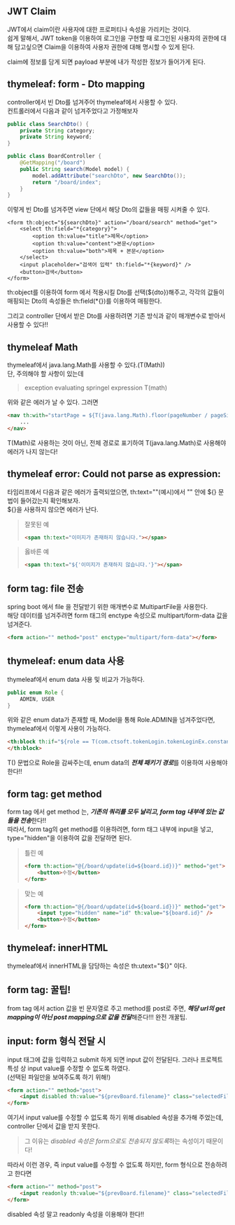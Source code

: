 ## JWT Claim

JWT에서 claim이란 사용자에 대한 프로퍼티나 속성을 가리키는 것이다.<br>
쉽게 말해서, JWT token을 이용하여 로그인을 구현할 때 로그인된 사용자의 권한에 대해 담고싶으면 Claim을 이용하여
사용자 권한에 대해 명시할 수 있게 된다.

claim에 정보를 담게 되면 payload 부분에 내가 작성한 정보가 들어가게 된다.

## thymeleaf: form - Dto mapping
controller에서 빈 Dto를 넘겨주어 thymeleaf에서 사용할 수 있다.<br>
컨트롤러에서 다음과 같이 넘겨주었다고 가정해보자

```java
public class SearchDto() {
    private String category;
    private String keyword;
}
```

```java
public class BoardController {
    @GetMapping("/board")
    public String search(Model model) {
        model.addAttribute("searchDto", new SearchDto());
        return "/board/index";
    }
}
```
이렇게 빈 Dto를 넘겨주면 view 단에서 해당 Dto의 값들을 매핑 시켜줄 수 있다.
```thymeleaftemplatesexpressions
<form th:object="${searchDto}" action="/board/search" method="get">
    <select th:field="*{category}">
        <option th:value="title">제목</option>
        <option th:value="content">본문</option>
        <option th:value="both">제목 + 본문</option>
    </select>
    <input placeholder="검색어 입력" th:field="*{keyword}" />
    <button>검색</button>
</form>
```
th:object를 이용하여 form 에서 적용시킬 Dto를 선택(${dto})해주고, 각각의 값들이 매핑되는 Dto의 속성들은 th:field(*{})를 이용하여 매핑한다.

그리고 controller 단에서 받은 Dto를 사용하려면 기존 방식과 같이 매개변수로 받아서 사용할 수 있다!!

## thymeleaf Math
thymeleaf에서 java.lang.Math를 사용할 수 있다.(T(Math))<br>
단, 주의해야 할 사항이 있는데
> exception evaluating springel expression T(math)

위와 같은 에러가 날 수 있다. 그러면

```html
<nav th:with="startPage = ${T(java.lang.Math).floor(pageNumber / pageSize) * pageSize + 1}">
    ...
</nav>
```
T(Math)로 사용하는 것이 아닌, 전체 경로로 표기하여 T(java.lang.Math)로 사용해야 에러가 나지 않는다!

## thymeleaf error: Could not parse as expression:
타임리프에서 다음과 같은 에러가 출력되었으면, th:text=""(예시)에서 "" 안에 ${} 문법이 들어갔는지 확인해보자.<br>
${}을 사용하지 않으면 에러가 난다.


> 잘못된 예
> ```html
> <span th:text="이미지가 존재하지 않습니다."></span>
> ```


> 옳바른 예
> ```html
> <span th:text="${'이미지가 존재하지 않습니다.'}"></span>
> ```

## form tag: file 전송
spring boot 에서 file 을 전달받기 위한 매개변수로 MultipartFile을 사용한다.<br>
해당 데이터를 넘겨주려면 form 태그의 enctype 속성으로 multipart/form-data 값을 넘겨준다.
```html
<form action="" method="post" enctype="multipart/form-data"></form>
```

## thymeleaf: enum data 사용
thymeleaf에서 enum data 사용 및 비교가 가능하다.
```java
public enum Role {
    ADMIN, USER
}
```
위와 같은 enum data가 존재할 때, Model을 통해 Role.ADMIN을 넘겨주었다면, thymeleaf에서 이렇게 사용이 가능하다.
```html
<th:block th:if="${role == T(com.ctsoft.tokenLogin.tokenLoginEx.constant.Role).ADMIN}">
</th:block>
```

T() 문법으로 Role을 감싸주는데, enum data의 <i><b>전체 패키기 경로</b></i>를 이용하여 사용해야 한다!!

## form tag: get method
form tag 에서 get method 는, <i><b>기존의 쿼리를 모두 날리고, form tag 내부에 있는 값들을 전송</b></i>한다!!<br>
따라서, form tag의 get method를 이용하려면, form 태그 내부에 input을 넣고, type="hidden"을 이용하여 값을 전달하면 된다.

> 틀린 예
> ```html
> <form th:action="@{/board/update(id=${board.id})}" method="get">
>     <button>수정</button>
> </form>
> ```

> 맞는 예
> ```html
> <form th:action="@{/board/update(id=${board.id})}" method="get">
>     <input type="hidden" name="id" th:value="${board.id}" />
>     <button>수정</button>
> </form>
> ```

## thymeleaf: innerHTML
thymeleaf에서 innerHTML을 담당하는 속성은 th:utext="${}" 이다.

## form tag: 꿀팁!
from tag 에서 action 값을 빈 문자열로 주고 method를 post로 주면, <i><b>해당 url의 get mapping이 아닌 post mapping으로 값을 전달</b></i>해준다!!! 완전 개꿀팁.

## input: form 형식 전달 시
input 태그에 값을 입력하고 submit 하게 되면 input 값이 전달된다. 그러나 프로젝트 특성 상 input value를 수정할 수 없도록 하였다.<br>
(선택된 파일만을 보여주도록 하기 위해!)

```html
<form action="" method="post">
    <input disabled th:value="${prevBoard.filename}" class="selectedFile" name="currentFilename" />
</form>
```
여기서 input value를 수정할 수 없도록 하기 위해 disabled 속성을 추가해 주었는데, controller 단에서 값을 받지 못한다.

> 그 이유는 <i>disabled 속성은 form으로도 전송되지 않도록</i>하는 속성이기 때문이다!

따라서 이런 경우, 즉 input value를 수정할 수 없도록 하지만, form 형식으로 전송하려고 한다면

```html
<form action="" method="post">
    <input readonly th:value="${prevBoard.filename}" class="selectedFile" name="currentFilename" />
</form>
```
disabled 속성 말고 readonly 속성을 이용해야 한다!!
